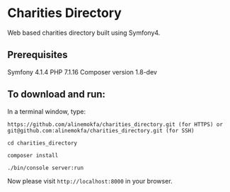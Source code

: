 # Charities Directory
Web based charities directory built using Symfony4.

## Prerequisites

Symfony 4.1.4
PHP 7.1.16
Composer version 1.8-dev

## To download and run:
In a terminal window, type:

    https://github.com/alinemokfa/charities_directory.git (for HTTPS) or git@github.com:alinemokfa/charities_directory.git (for SSH)

    cd charities_directory

    composer install

    ./bin/console server:run

Now please visit `http://localhost:8000` in your browser.
